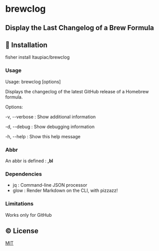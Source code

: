# brewclog
## Display the Last Changelog of a Brew Formula

## 💾 Installation

fisher install ltaupiac/brewclog

### Usage
Usage: brewclog [options] <formula>

Displays the changeclog of the latest GitHub release of a Homebrew formula.

Options:

-v, --verbose : Show additional information

-d, --debug : Show debugging information

-h, --help : Show this help message

### Abbr

An abbr is defined : **,bl**

### Dependencies

- jq   :  Command-line JSON processor
- glow :  Render Markdown on the CLI, with pizzazz!

### Limitations
Works only for GitHub

## ©️ License

[MIT](LICENSE)
